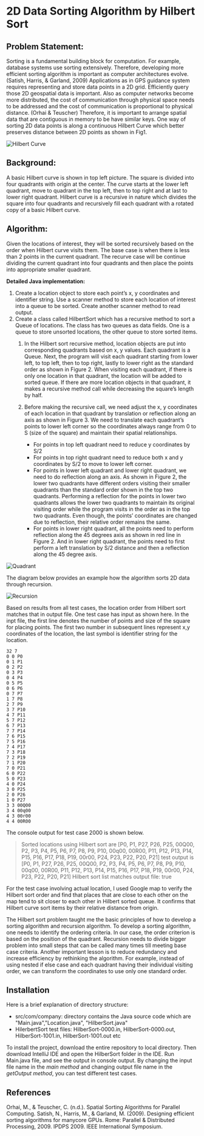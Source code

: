 # 2D Data Sorting Algorithm by Hilbert Sort

## Problem Statement: 
Sorting is a fundamental building block for computation. For example, database systems use sorting extensively. Therefore, developing more efficient sorting algorithm is important as computer architectures evolve. (Satish, Harris, & Garland, 2009) 
Applications as in GPS guidance system requires representing and store data points in a 2D grid. Efficiently query those 2D geospatial data is important. Also as computer networks become more distributed, the cost of communication through physical space needs to be addressed and the cost of communication is proportional to physical distance. (Orhai & Teuscher) Therefore, it is important to arrange spatial data that are contiguous in memory to be have similar keys.
One way of sorting 2D data points is along a continuous Hilbert Curve which better preserves distance between 2D points as shown in Fig1. 

![Hilbert Curve](https://user-images.githubusercontent.com/26426412/31290809-a801efbe-aa82-11e7-9502-3c3ffcdee62d.JPG)

## Background: 
A basic Hilbert curve is shown in top left picture. The square is divided into four quadrants with origin at the center.  The curve starts at the lower left quadrant, move to quadrant in the top left, then to top right and at last to lower right quadrant. Hilbert curve is a recursive in nature which divides the square into four quadrants and recursively fill each quadrant with a rotated copy of a basic Hilbert curve. 

## Algorithm:
Given the locations of interest, they will be sorted recursively based on the order when Hilbert curve visits them. The base case is when there is less than 2 points in the current quadrant. The recurve case will be continue dividing the current quadrant into four quadrants and then place the points into appropriate smaller quadrant.

**Detailed Java implementation:**
1. Create a location object to store each point’s x, y coordinates and identifier string. Use a scanner method to store each location of interest into a queue to be sorted. Create another scanner method to read output. 
1. Create a class called HilbertSort which has a recursive method to sort a Queue of locations. The class has two queues as data fields. One is a queue to store unsorted locations, the other queue to store sorted items.
   1. In the Hilbert sort recursive method, location objects are put into corresponding quadrants based on x, y values. Each quadrant is       a Queue. Next, the program will visit each quadrant starting from lower left, to top left, then to top right, lastly to lower           right as the standard order as shown in Figure 2. When visiting each quadrant, if there is only one location in that quadrant, the       location will be added to sorted queue. If there are more location objects in that quadrant, it makes a recursive method call           while decreasing the square’s length by half. 
   1. Before making the recursive call, we need adjust the x, y coordinates of each location in that quadrant by translation or
      reflection along an axis as shown in Figure 3. We need to translate each quadrant’s points to lower left corner so the coordinates       always range from 0 to S (size of the square) and maintain their spatial relationships. 
      
      * For points in top left quadrant need to reduce y coordinates by S/2 
      * For points in top right quadrant need to reduce both x and y coordinates by S/2 to move to lower left corner.
      * For points in lower left quadrant and lower right quadrant, we need to do reflection along an axis. As shown in Figure 2, the           lower two quadrants have different orders visiting their smaller quadrants than the standard order shown in the top two                 quadrants. Performing a reflection for the points in lower two quadrants allows the lower two quadrants to maintain its original         visiting order while the program visits in the order as in the top two quadrants. Even though, the points’ coordinates are               changed due to reflection, their relative order remains the same. 
      * For points in lower right quadrant, all the points need to perform reflection along the 45 degrees axis as shown in red line in         Figure 2. And in lower right quadrant, the points need to first perform a left translation by S/2 distance and then a reflection         along the 45 degree axis.

![Quadrant](https://user-images.githubusercontent.com/26426412/31291387-8e7e04a4-aa84-11e7-9b1e-a26f0a3e2969.JPG)

The diagram below provides an example how the algorithm sorts 2D data through recursion.
 
![Recursion](https://user-images.githubusercontent.com/26426412/31291373-86d8bff0-aa84-11e7-94a9-0b1f4d358633.JPG)

Based on results from all test cases, the location order from Hilbert sort matches that in output file. One test case has input as shown here. In the inpt file, the first line denotes the number of points and size of the square for placing points. The first two number in subsequent lines represent x,y coordinates of the location, the last symbol is identifier string for the location. 

```
32 7
0 0 P0
0 1 P1
0 2 P2
0 3 P3
0 4 P4
0 5 P5
0 6 P6
0 7 P7
1 7 P8
2 7 P9
3 7 P10
4 7 P11
5 7 P12
6 7 P13
7 7 P14
7 6 P15
7 5 P16
7 4 P17
7 3 P18
7 2 P19
7 1 P20
7 0 P21
6 0 P22
5 0 P23
4 0 P24
3 0 P25
2 0 P26
1 0 P27
3 3 00Q00
3 4 00q00
4 3 00r00
4 4 00R00
```

The console output for test case 2000 is shown below. 
> Sorted locations using Hilbert sort are [P0, P1, P27, P26, P25, 00Q00, P2, P3, P4, P5, P6, P7, P8, P9, P10, 00q00, 00R00, P11, P12, P13, P14, P15, P16, P17, P18, P19, 00r00, P24, P23, P22, P20, P21]
test output is [P0, P1, P27, P26, P25, 00Q00, P2, P3, P4, P5, P6, P7, P8, P9, P10, 00q00, 00R00, P11, P12, P13, P14, P15, P16, P17, P18, P19, 00r00, P24, P23, P22, P20, P21]
Hilbert sort list matches output file: true

For the test case involving actual location, I used Google map to verify the Hilbert sort order and find that places that are close to each other on the map tend to sit closer to each other in Hilbert sorted queue. It confirms that Hilbert curve sort items by their relative distance from origin.

The Hilbert sort problem taught me the basic principles of how to develop a sorting algorithm and recursion algorithm. To develop a sorting algorithm, one needs to identify the ordering criteria. In our case, the order criterion is based on the position of the quadrant. Recursion needs to divide bigger problem into small steps that can be called many times till meeting base case criteria. Another important lesson is to reduce redundancy and increase efficiency by rethinking the algorithm. For example, instead of using nested if else case and each quadrant having their individual visiting order, we can transform the coordinates to use only one standard order. 

## Installation
Here is a brief explanation of directory structure:
* src/com/company: directory contains the Java source code which are "Main.java","Location.java", "HilberSort.java"
* HilerbertSort test files: HilberSort-0000.in, HilberSort-0000.out, HilberSort-1001.in, HilberSort-1001.out etc

To install the project, download the entire repository to local directory. Then download IntelliJ IDE and open the HilberSort folder in the IDE. Run Main.java file, and see the output in console output. By changing the input file name in the *main method* and changing output file name in the *getOutput method*, you can test different test cases. 

## References
Orhai, M., & Teuscher, C. (n.d.). Spatial Sorting Algorithms for Parallel Computing. 
Satish, N., Harris, M., & Garland, M. (2009). Designing efficient sorting algorithms for manycore GPUs. Rome: Parallel & Distributed Processing, 2009. IPDPS 2009. IEEE International Symposium.




